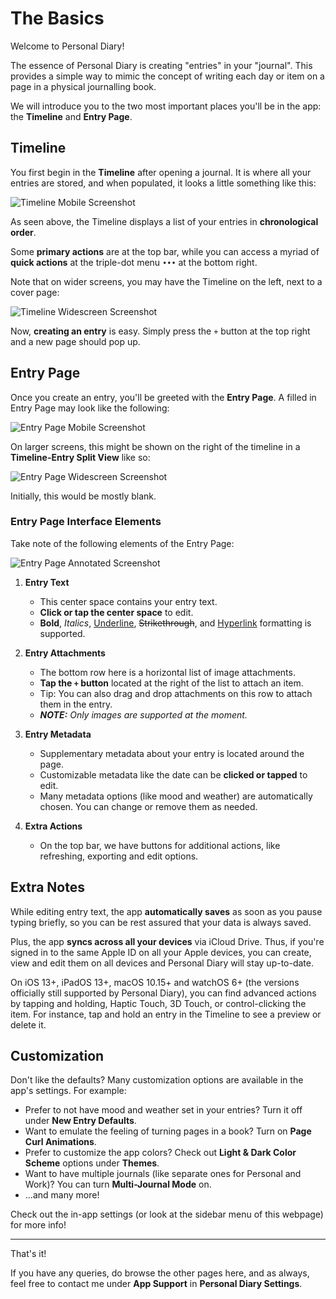 # The Basics

Welcome to Personal Diary!

The essence of Personal Diary is creating "entries" in your "journal". This provides a simple way to mimic the concept of writing each day or item on a page in a physical journalling book.

We will introduce you to the two most important places you'll be in the app: the **Timeline** and **Entry Page**.

## Timeline

You first begin in the **Timeline** after opening a journal. It is where all your entries are stored, and when populated, it looks a little something like this:

![Timeline Mobile Screenshot](_media/timeline.png ':size=300')

As seen above, the Timeline displays a list of your entries in **chronological order**.

Some **primary actions** are at the top bar, while you can access a myriad of **quick actions** at the triple-dot menu `•••` at the bottom right.

Note that on wider screens, you may have the Timeline on the left, next to a cover page:

![Timeline Widescreen Screenshot](_media/timeline-wide.png ':size=800')

Now, **creating an entry** is easy. Simply press the `+` button at the top right and a new page should pop up.

## Entry Page

Once you create an entry, you'll be greeted with the **Entry Page**. A filled in Entry Page may look like the following:

![Entry Page Mobile Screenshot](_media/entry-page.png ':size=300')

On larger screens, this might be shown on the right of the timeline in a **Timeline-Entry Split View** like so:

![Entry Page Widescreen Screenshot](_media/entry-page-wide.png ':size=800')

Initially, this would be mostly blank.

### Entry Page Interface Elements

Take note of the following elements of the Entry Page:

![Entry Page Annotated Screenshot](_media/entry-page-annotated.png ':size=300')

 1. **Entry Text**

    - This center space contains your entry text.
    - **Click or tap the center space** to edit.
    - **Bold**, *Italics*, <u>Underline</u>, ~~Strikethrough~~, and [Hyperlink]() formatting is supported.

 2. **Entry Attachments**

    - The bottom row here is a horizontal list of image attachments.
    - **Tap the `+` button** located at the right of the list to attach an item.
    - Tip: You can also drag and drop attachments on this row to attach them in the entry.
    - _**NOTE:** Only images are supported at the moment._

 3. **Entry Metadata**

    - Supplementary metadata about your entry is located around the page.
    - Customizable metadata like the date can be **clicked or tapped** to edit.
    - Many metadata options (like mood and weather) are automatically chosen. You can change or remove them as needed.

 4. **Extra Actions**

    - On the top bar, we have buttons for additional actions, like refreshing, exporting and edit options.

## Extra Notes

While editing entry text, the app **automatically saves** as soon as you pause typing briefly, so you can be rest assured that your data is always saved.

Plus, the app **syncs across all your devices** via iCloud Drive. Thus, if you're signed in to the same Apple ID on all your Apple devices, you can create, view and edit them on all devices and Personal Diary will stay up-to-date.

On iOS 13+, iPadOS 13+, macOS 10.15+ and watchOS 6+ (the versions officially still supported by Personal Diary), you can find advanced actions by tapping and holding, Haptic Touch, 3D Touch, or control-clicking the item. For instance, tap and hold an entry in the Timeline to see a preview or delete it.

## Customization

Don't like the defaults? Many customization options are available in the app's settings. For example:

- Prefer to not have mood and weather set in your entries? Turn it off under **New Entry Defaults**.
- Want to emulate the feeling of turning pages in a book? Turn on **Page Curl Animations**.
- Prefer to customize the app colors? Check out **Light & Dark Color Scheme** options under **Themes**.
- Want to have multiple journals (like separate ones for Personal and Work)? You can turn **Multi-Journal Mode** on.
- ...and many more!

Check out the in-app settings (or look at the sidebar menu of this webpage) for more info!

---

That's it!

If you have any queries, do browse the other pages here, and as always, feel free to contact me under **App Support** in **Personal Diary Settings**.
